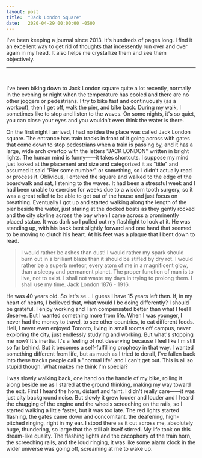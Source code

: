 ```yaml
---
layout: post
title:  "Jack London Square"
date:   2020-04-29 00:00:00 -0500
---
```


I've been keeping a journal since 2013. It's hundreds of pages long. I find it an excellent way to get rid of thoughts that incessently run over and over again in my head. It also helps me crystallize them and see them objectively.

<hr>
<br>

I've been biking down to Jack London square quite a lot recently, normally in the evening or night when the temperature has cooled and there are no other joggers or pedestrians. I try to bike fast and continuously (as a workout), then I get off, walk the pier, and bike back. During my walk, I sometimes like to stop and listen to the waves. On some nights, it's so quiet, you can close your eyes and you wouldn't even think the water is there.

<!--more-->

On the first night I arrived, I had no idea the place was called Jack London square. The entrance has train tracks in front of it going across with gates that come down to stop pedestrians when a train is passing by, and it has a large, wide arch overtop with the letters "JACK LONDON" written in bright lights. The human mind is funny——it takes shortcuts. I suppose my mind just looked at the placement and size and categorized it as "title" and assumed it said "Pier some number" or something, so I didn't actually read or process it. Oblivious, I entered the square and walked to the edge of the boardwalk and sat, listening to the waves. It had been a stressful week and I had been unable to exercise for weeks due to a wisdom tooth surgery, so it was a great relief to be able to get out of the house and just focus on breathing. Eventually I got up and started walking along the length of the pier beside the water, just staring at the docked boats as they gently rocked and the city skyline across the bay when I came across a prominently placed statue. It was dark so I pulled out my flashlight to look at it. He was standing up, with his back bent slightly forward and one hand that seemed to be moving to clutch his heart. At his feet was a plaque that I bent down to read.

> I would rather be ashes than dust! I would rather my spark should burn out in a brilliant blaze than it should be stifled by dry rot. I would rather be a superb meteor, every atom of me in a magnificent glow, than a sleepy and permanent planet. The proper function of man is to live, not to exist. I shall not waste my days in trying to prolong them. I shall use my time. Jack London 1876 - 1916.

 He was 40 years old. So let's se... I guess I have 15 years left then. If, in my heart of hearts, I believed that, what would I be doing differently? I should be grateful. I enjoy working and I am compensated better than what I feel I deserve. But I wanted something more from life. When I was younger, I never had the money to travel, to see other countries, to eat different foods. Hell, I never even enjoyed Toronto, living in small rooms off campus, never exploring the city, just endlessly studying and working. But what's stopping me now? It's inertia. It's a feeling of not deserving because I feel like I'm still so far behind. But it becomes a self-fulfilling prophecy in that way. I wanted something different from life, but as much as I tried to derail, I've fallen back into these tracks people call a "normal life" and I can't get out. This is all so stupid though. What makes me think I'm special?


I was slowly walking back, one hand on the handle of my bike, rolling it along beside me as I stared at the ground thinking, making my way toward the exit. First I heard the horn, distant and faint. I didn't really care——it was just city background noise. But slowly it grew louder and louder and I heard the chugging of the engine and the wheels screeching on the rails, so I started walking a little faster, but it was too late. The red lights started flashing, the gates came down and concomitant, the deafening, high-pitched ringing, right in my ear. I stood there as it cut across me, absolutely huge, thundering, so large that the still air itself stirred. My life took on this dream-like quality. The flashing lights and the cacophony of the train horn, the screeching rails, and the loud ringing, it was like some alarm clock in the wider universe was going off, screaming at me to wake up.